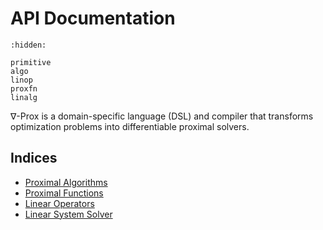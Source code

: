 # API Documentation

```{toctree}
:hidden:

primitive
algo
linop
proxfn
linalg
```

∇-Prox is a domain-specific language (DSL) and compiler that transforms optimization problems into differentiable proximal solvers. 

## Indices

- [Proximal Algorithms](algo.md)
- [Proximal Functions](proxfn.md)
- [Linear Operators](linop.md)
- [Linear System Solver](linalg.md)
<!-- - [Utility](utils.md) -->

